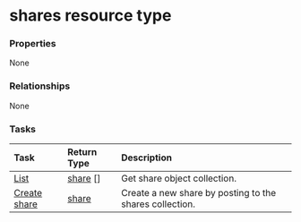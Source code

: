 # shares resource type



### Properties
None

### Relationships
None


### Tasks

| Task		   | Return Type	|Description|
|:---------------|:--------|:----------|
|[List](../api/share_list.md) | [share](share.md) [] |Get share object collection. |
|[Create share](../api/share_post_shares.md) |[share](share.md)| Create a new share by posting to the shares collection.|

<!-- uuid: b9034a01-df8e-43f8-b97f-b51b944201d9
2015-10-16 23:06:09 UTC -->
<!-- {
  "type": "#page.annotation",
  "description": "shares resource",
  "keywords": "",
  "section": "documentation",
  "tocPath": ""
}-->